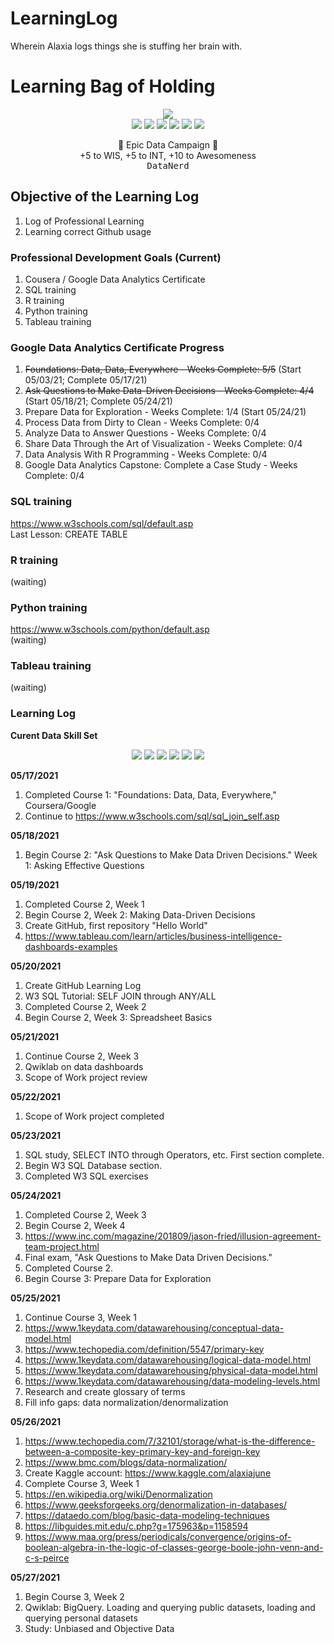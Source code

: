 # LearningLog
Wherein Alaxia logs things she is stuffing her brain with.

# Learning Bag of Holding
<p align="center">
    <img src="https://img.shields.io/badge/Subject-Learning%20Log-blue"></br>
    <img src='https://img.shields.io/static/v1?label=Python&message=0/10&color=orange%20?style=for-the-badge&logo=python'>
    <img src='https://img.shields.io/static/v1?label=SQL&message=4/10&color=orange%20?style=for-the-badge&logo=MySQL'>
    <img src='https://img.shields.io/static/v1?label=R&message=0/10&color=orange%20?style=for-the-badge&logo=R'>
    <img src='https://img.shields.io/static/v1?label=GitHub&message=1/10&color=orange%20?style=for-the-badge&logo=GitHub'>
    <img src='https://img.shields.io/static/v1?label=Google%20Sheets&message=5/10&color=orange%20?style=for-the-badge&logo=google%20sheets'>
    <img src='https://img.shields.io/static/v1?label=Google%20Analytics&message=0/10&color=orange%20?style=for-the-badge&logo=google%20analytics'>
    </p>
<p align="center">
🏹 Epic Data Campaign 🐉<br/>  
+5 to WIS, +5 to INT, +10 to Awesomeness</br>
<kbd>DataNerd</kbd>

## Objective of the Learning Log
1. Log of Professional Learning
2. Learning correct Github usage

### Professional Development Goals (Current)
1. Cousera / Google Data Analytics Certificate
2. SQL training
3. R training
4. Python training
5. Tableau training


### Google Data Analytics Certificate Progress
1. <s>Foundations: Data, Data, Everywhere - Weeks Complete: 5/5</s> (Start 05/03/21; Complete 05/17/21)
2. <s>Ask Questions to Make Data-Driven Decisions - Weeks Complete: 4/4</s> (Start 05/18/21; Complete 05/24/21)
3. Prepare Data for Exploration - Weeks Complete: 1/4 (Start 05/24/21)
4. Process Data from Dirty to Clean - Weeks Complete: 0/4
5. Analyze Data to Answer Questions - Weeks Complete: 0/4
6. Share Data Through the Art of Visualization - Weeks Complete: 0/4
7. Data Analysis With R Programming - Weeks Complete: 0/4
8. Google Data Analytics Capstone: Complete a Case Study - Weeks Complete: 0/4

### SQL training
https://www.w3schools.com/sql/default.asp <br>
Last Lesson: CREATE TABLE

### R training
(waiting)

### Python training
https://www.w3schools.com/python/default.asp <br>
(waiting)

### Tableau training
(waiting)


### Learning Log

**Curent Data Skill Set**
<p align="center">
    <img src='https://img.shields.io/static/v1?label=Python&message=0/10&color=orange%20?style=for-the-badge&logo=python'>
    <img src='https://img.shields.io/static/v1?label=SQL&message=4/10&color=orange%20?style=for-the-badge&logo=MySQL'>
    <img src='https://img.shields.io/static/v1?label=R&message=0/10&color=orange%20?style=for-the-badge&logo=R'>
    <img src='https://img.shields.io/static/v1?label=GitHub&message=1/10&color=orange%20?style=for-the-badge&logo=GitHub'>
    <img src='https://img.shields.io/static/v1?label=Google%20Sheets&message=5/10&color=orange%20?style=for-the-badge&logo=google%20sheets'>
    <img src='https://img.shields.io/static/v1?label=Google%20Analytics&message=0/10&color=orange%20?style=for-the-badge&logo=google%20analytics'>
    </p>
    
**05/17/2021**
1. Completed Course 1: "Foundations: Data, Data, Everywhere," Coursera/Google
2. Continue to https://www.w3schools.com/sql/sql_join_self.asp 

**05/18/2021**
1. Begin Course 2: "Ask Questions to Make Data Driven Decisions."  Week 1: Asking Effective Questions

**05/19/2021**
1. Completed Course 2, Week 1
2. Begin Course 2, Week 2: Making Data-Driven Decisions
3. Create GitHub, first repository "Hello World"
4. https://www.tableau.com/learn/articles/business-intelligence-dashboards-examples

**05/20/2021**
1. Create GitHub Learning Log
2. W3 SQL Tutorial: SELF JOIN through ANY/ALL
3. Completed Course 2, Week 2
4. Begin Course 2, Week 3: Spreadsheet Basics

**05/21/2021**
1. Continue Course 2, Week 3
2. Qwiklab on data dashboards
3. Scope of Work project review

**05/22/2021**
1. Scope of Work project completed

**05/23/2021**
1. SQL study, SELECT INTO through Operators, etc. First section complete.
2. Begin W3 SQL Database section.
3. Completed W3 SQL exercises

**05/24/2021**
1. Completed Course 2, Week 3
2. Begin Course 2, Week 4
3. https://www.inc.com/magazine/201809/jason-fried/illusion-agreement-team-project.html
4. Final exam, "Ask Questions to Make Data Driven Decisions."
5. Completed Course 2.
6. Begin Course 3: Prepare Data for Exploration

**05/25/2021**
1. Continue Course 3, Week 1
2. https://www.1keydata.com/datawarehousing/conceptual-data-model.html
3. https://www.techopedia.com/definition/5547/primary-key
4. https://www.1keydata.com/datawarehousing/logical-data-model.html
5. https://www.1keydata.com/datawarehousing/physical-data-model.html
6. https://www.1keydata.com/datawarehousing/data-modeling-levels.html
7. Research and create glossary of terms
8. Fill info gaps: data normalization/denormalization 

**05/26/2021**
1. https://www.techopedia.com/7/32101/storage/what-is-the-difference-between-a-composite-key-primary-key-and-foreign-key
2. https://www.bmc.com/blogs/data-normalization/
3. Create Kaggle account: https://www.kaggle.com/alaxiajune
4. Complete Course 3, Week 1
5. https://en.wikipedia.org/wiki/Denormalization
6. https://www.geeksforgeeks.org/denormalization-in-databases/
7. https://dataedo.com/blog/basic-data-modeling-techniques
8. https://libguides.mit.edu/c.php?g=175963&p=1158594
9. https://www.maa.org/press/periodicals/convergence/origins-of-boolean-algebra-in-the-logic-of-classes-george-boole-john-venn-and-c-s-peirce

**05/27/2021**
1. Begin Course 3, Week 2
2. Qwiklab: BigQuery. Loading and querying public datasets, loading and querying personal datasets
3. Study: Unbiased and Objective Data
